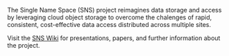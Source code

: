 The Single Name Space (SNS) project reimagines data storage and access by leveraging cloud object storage to overcome the chalenges of rapid, consistent, cost-effective data access distributed across multiple sites.

Visit the [SNS Wiki](https://github.com/SingleNameSpace/sns/wiki/Presentations-and-Papers) for presentations, papers, and further information about the project.
